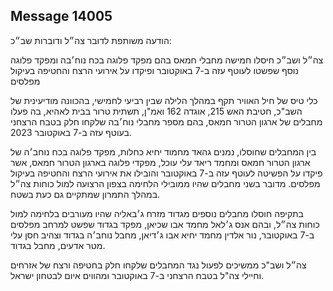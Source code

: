 ## Message 14005

הודעה משותפת לדובר צה״ל ודוברות שב״כ:

צה״ל ושב״כ חיסלו חמישה מחבלי חמאס בהם מפקד פלוגה בכח נוח׳בה ומפקד פלוגה נוסף שפשטו לעוטף עזה ב-7 באוקטובר ופיקדו על אירועי הרצח והחטיפה בעיקול מפלסים

כלי טיס של חיל האוויר תקף במהלך הלילה שבין רביעי לחמישי, בהכוונה מודיעינית של השב"כ, חטיבת האש 215, אוגדה 162 ואמ"ן, תשתית טרור בבית לאהיא, בה פעלו מחבלים של ארגון הטרור חמאס, בהם מספר מחבלי נוח׳בה שלקחו חלק בטבח הרצחני בעוטף עזה ב-7 באוקטובר 2023.

בין המחבלים שחוסלו, נמנים גהאד מחמוד יחיא כחלות, מפקד פלוגה בכח נוחב׳ה של ארגון הטרור חמאס ומחמד ריאד עלי עוכל, מפקדי פלוגה בארגון הטרור חמאס, אשר פיקדו על הפשיטה לעוטף עזה ב-7 באוקטובר והובילו את אירועי הרצח והחטיפה בעיקול מפלסים. 
מדובר בשני מחבלים שהיו ממובילי הלחימה בצפון הרצועה למול כוחות צה״ל במהלך התמרון שמתקיים גם כעת בשטח. 

בתקיפה חוסלו מחבלים נוספים מגדוד מזרח ג׳באליה שהיו מעורבים בלחימה למול כוחות צה״ל, ובהם אנס ג׳לאל מחמד אבו שכיאן, מפקד בגדוד שפשט למרחב מפלסים ב-7 באוקטובר, נור אלדין מחמד יחיא אבו ג׳דיאן, מחבל נוחב׳ה בגדוד וצהיב חסן עלי מטר אדעים, מחבל בגדוד.

צה״ל ושב"כ ממשיכים לפעול נגד המחבלים שלקחו חלק בחטיפה ורצח של אזרחים וחיילי צה"ל בטבח הרצחני ב-7 באוקטובר ומהווים איום לבטחון ישראל.

